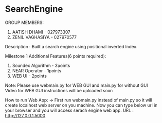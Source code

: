 # SearchEngine
GROUP MEMBERS: 
1. AATISH DHAMI     - 027973307
2. ZENIL VAGHASIYA  - 027970577

Description : Built a search engine using positional inverted Index.

Milestone 1
Additional Features(6 points required):
1. Soundex Algorithm - 3points
2. NEAR Operator - 1points
3. WEB UI - 2points

Note: 
Please use webmain.py for WEB GUI and main.py for without GUI
Video for WEB GUI instructions will be uploaded soon

How to run Web App:
-> First run webmain.py instead of main.py
so it will create localhost web server on you machine.
Now you can type below url in your browser and you will access serach engine web app.
URL : http://127.0.0.1:5000


